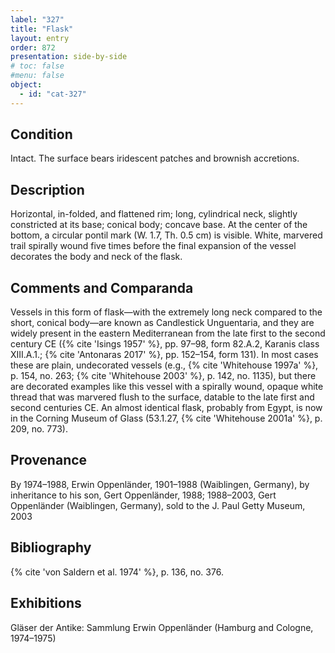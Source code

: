 ```yaml
---
label: "327"
title: "Flask"
layout: entry
order: 872
presentation: side-by-side
# toc: false
#menu: false 
object:
  - id: "cat-327"
---
```


## Condition

Intact. The surface bears iridescent patches and brownish accretions.

## Description

Horizontal, in-folded, and flattened rim; long, cylindrical neck, slightly constricted at its base; conical body; concave base. At the center of the bottom, a circular pontil mark (W. 1.7, Th. 0.5 cm) is visible. White, marvered trail spirally wound five times before the final expansion of the vessel decorates the body and neck of the flask.

## Comments and Comparanda

Vessels in this form of flask—with the extremely long neck compared to the short, conical body—are known as Candlestick Unguentaria, and they are widely present in the eastern Mediterranean from the late first to the second century CE ({% cite 'Isings 1957' %}, pp. 97–98, form 82.A.2, Karanis class XIII.A.1.; {% cite 'Antonaras 2017' %}, pp. 152–154, form 131). In most cases these are plain, undecorated vessels (e.g., {% cite 'Whitehouse 1997a' %}, p. 154, no. 263; {% cite 'Whitehouse 2003' %}, p. 142, no. 1135), but there are decorated examples like this vessel with a spirally wound, opaque white thread that was marvered flush to the surface, datable to the late first and second centuries CE. An almost identical flask, probably from Egypt, is now in the Corning Museum of Glass (53.1.27, {% cite 'Whitehouse 2001a' %}, p. 209, no. 773).

## Provenance

By 1974–1988, Erwin Oppenländer, 1901–1988 (Waiblingen, Germany), by inheritance to his son, Gert Oppenländer, 1988; 1988–2003, Gert Oppenländer (Waiblingen, Germany), sold to the J. Paul Getty Museum, 2003

## Bibliography

{% cite 'von Saldern et al. 1974' %}, p. 136, no. 376.

## Exhibitions

Gläser der Antike: Sammlung Erwin Oppenländer (Hamburg and Cologne, 1974–1975)